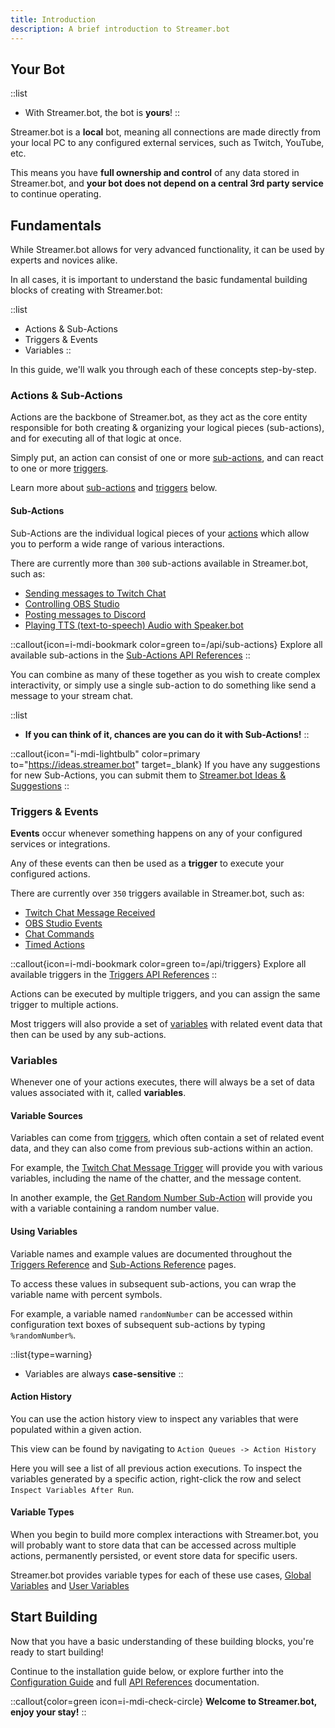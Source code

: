```yaml
---
title: Introduction
description: A brief introduction to Streamer.bot
---
```


## Your Bot
::list
- With Streamer.bot, the bot is **yours**!
::

Streamer.bot is a **local** bot, meaning all connections are made directly from your local PC to any configured external services, such as Twitch, YouTube, etc.

This means you have **full ownership and control** of any data stored in Streamer.bot, and **your bot does not depend on a central 3rd party service** to continue operating.

## Fundamentals
While Streamer.bot allows for very advanced functionality, it can be used by experts and novices alike.

In all cases, it is important to understand the basic fundamental building blocks of creating with Streamer.bot:

::list
- Actions & Sub-Actions
- Triggers & Events
- Variables
::

In this guide, we'll walk you through each of these concepts step-by-step.

### Actions & Sub-Actions
Actions are the backbone of Streamer.bot, as they act as the core entity responsible for both creating & organizing your logical pieces (sub-actions), and for executing all of that logic at once.

Simply put, an action can consist of one or more [sub-actions](#actions-sub-actions), and can react to one or more [triggers](#triggers-events).

Learn more about [sub-actions](#actions-sub-actions) and [triggers](#triggers-events) below.

#### Sub-Actions
Sub-Actions are the individual logical pieces of your [actions](#actions-sub-actions) which allow you to perform a wide range of various interactions.

There are currently more than `300` sub-actions available in Streamer.bot, such as:
- [Sending messages to Twitch Chat](/api/sub-actions/twitch/chat/send-message-to-channel)
- [Controlling OBS Studio](/api/sub-actions/obs)
- [Posting messages to Discord](/api/sub-actions/integrations/discord)
- [Playing TTS (text-to-speech) Audio with Speaker.bot](/api/sub-actions/speakerbot/speak)

::callout{icon=i-mdi-bookmark color=green to=/api/sub-actions}
Explore all available sub-actions in the [Sub-Actions API References](/api/sub-actions)
::

You can combine as many of these together as you wish to create complex interactivity, or simply use a single sub-action to do something like send a message to your stream chat.

::list
 - **If you can think of it, chances are you can do it with Sub-Actions!**
::

::callout{icon="i-mdi-lightbulb" color=primary to="https://ideas.streamer.bot" target=_blank}
If you have any suggestions for new Sub-Actions, you can submit them to [Streamer.bot Ideas & Suggestions](https://ideas.streamer.bot)
::

### Triggers & Events
**Events** occur whenever something happens on any of your configured services or integrations.

Any of these events can then be used as a **trigger** to execute your configured actions.

There are currently over `350` triggers available in Streamer.bot, such as:
- [Twitch Chat Message Received](/api/triggers/twitch/chat/message)
- [OBS Studio Events](/api/triggers/obs-studio/event)
- [Chat Commands](/api/triggers/core/commands/command-triggered)
- [Timed Actions](/api/triggers/core/timed-actions)

::callout{icon=i-mdi-bookmark color=green to=/api/triggers}
Explore all available triggers in the [Triggers API References](/api/triggers)
::

Actions can be executed by multiple triggers, and you can assign the same trigger to multiple actions.

Most triggers will also provide a set of [variables](#variables) with related event data that then can be used by any sub-actions.

### Variables
Whenever one of your actions executes, there will always be a set of data values associated with it, called **variables**.

#### Variable Sources
Variables can come from [triggers](#triggers-events), which often contain a set of related event data, and they can also come from previous sub-actions within an action.

For example, the [Twitch Chat Message Trigger](/api/triggers/twitch/chat/message) will provide you with various variables, including the name of the chatter, and the message content.

In another example, the [Get Random Number Sub-Action](/api/sub-actions/core/logic/get-random-number) will provide you with a variable containing a random number value.

#### Using Variables
Variable names and example values are documented throughout the [Triggers Reference](/api/triggers) and [Sub-Actions Reference](/api/sub-actions) pages.

To access these values in subsequent sub-actions, you can wrap the variable name with percent symbols.

For example, a variable named `randomNumber` can be accessed within configuration text boxes of subsequent sub-actions by typing `%randomNumber%`.

::list{type=warning}
- Variables are always **case-sensitive**
::

#### Action History
You can use the action history view to inspect any variables that were populated within a given action.

This view can be found by navigating to `Action Queues -> Action History`

Here you will see a list of all previous action executions. To inspect the variables generated by a specific action, right-click the row and select `Inspect Variables After Run`.

#### Variable Types
When you begin to build more complex interactions with Streamer.bot, you will probably want to store data that can be accessed across multiple actions, permanently persisted, or event store data for specific users.

Streamer.bot provides variable types for each of these use cases, [Global Variables](/guide/variables#global-variables) and [User Variables](/guide/variables#user-variables)

## Start Building
Now that you have a basic understanding of these building blocks, you're ready to start building!

Continue to the installation guide below, or explore further into the [Configuration Guide](/guide) and full [API References](/api) documentation.

::callout{color=green icon=i-mdi-check-circle}
**Welcome to Streamer.bot, enjoy your stay!**
::